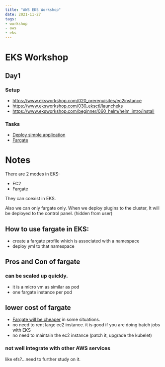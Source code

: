 ```yaml
---
title: "AWS EKS Workshop"
date: 2021-11-27
tags:
- workshop
- aws
- eks
---
```


# EKS Workshop

## Day1

### Setup
* https://www.eksworkshop.com/020_prerequisites/ec2instance
* https://www.eksworkshop.com/030_eksctl/launcheks
* https://www.eksworkshop.com/beginner/060_helm/helm_intro/install

### Tasks
* [Deploy simple application](https://www.eksworkshop.com/beginner/050_deploy)
* [Fargate](https://www.eksworkshop.com/beginner/180_fargate)

# Notes

There are 2 modes in EKS: 
* EC2 
* Fargate

They can coexist in EKS.

Also we can only fargate only. When we deploy plugins to the cluster, It will be deployed to the control panel. (hidden from user)

## How to use fargate in EKS:

* create a fargate profile which is associated with a namespace
* deploy yml to that namespace

## Pros and Con of fargate

### can be scaled up quickly. 

* it is a micro vm as similar as pod
* one fargate instance per pod

## lower cost of fargate

* [Fargate will be cheaper](https://aws.amazon.com/blogs/containers/theoretical-cost-optimization-by-amazon-ecs-launch-type-fargate-vs-ec2/) in some situations. 
* no need to rent large ec2 instance. it is good if you are doing batch jobs with EKS
* no need to maintain the ec2 instance (patch it, upgrade the kubelet)

### not well integrate with other AWS services

like efs?...need to further study on it.
